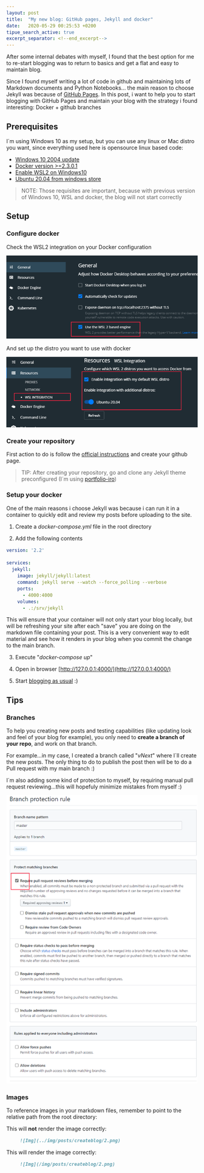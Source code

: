 ```yaml
---
layout: post
title:  "My new blog: GitHub pages, Jekyll and docker"
date:   2020-05-29 00:25:53 +0200
tipue_search_active: true
excerpt_separator: <!--end_excerpt-->
---
```


After some internal debates with myself, I found that the best option for me to re-start blogging was to return to basics and get a flat and easy to maintain blog. 

Since I found myself writing a lot of code in github and maintaining lots of Markdown documents and Python Notebooks... the main reason to choose Jekyll was because of [GitHub Pages](https://pages.github.com/). In this post, i want to help you to start blogging with GitHub Pages and maintain your blog with the strategy i found interesting: Docker + github branches

## Prerequisites

I´m using Windows 10 as my setup, but you can use any linux or Mac distro you want, since everything used here is opensource linux based code:

- [Windows 10 2004 update](https://blogs.windows.com/windowsexperience/2020/05/27/how-to-get-the-windows-10-may-2020-update/)
- [Docker version >=2.3.0.1](https://www.docker.com/products/docker-desktop)
- [Enable WSL2 on Windows10](https://docs.microsoft.com/en-us/windows/wsl/install-win10)
- [Ubuntu 20.04 from windows store](https://www.microsoft.com/en-us/p/ubuntu-2004-lts/9n6svws3rx71?activetab=pivot:overviewtab)

>NOTE: Those requisites are important, because with previous version of Windows 10, WSL and docker, the blog will not start correctly

<!--end_excerpt-->

## Setup

### Configure docker

Check the WSL2 integration on your Docker configuration

![Use WSL 2 engine](/img/posts/createblog/1.png)

And set up the distro you want to use with docker

![Enable Ubuntu-20.04 integration](/img/posts/createblog/2.png)

### Create your repository

First action to do is follow the [official instructions](https://guides.github.com/features/pages/) and create your github page.

>TIP: After creating your repository, go and clone any Jekyll theme preconfigured (I´m using [portfolio-iro](https://github.com/rohanchandra/type-theme/))

### Setup your docker

One of the main reasons i choose Jekyll was because i can run it in a container to quickly edit and review my posts before uploading to the site.

1) Create a _docker-compose.yml_ file in the root directory

2) Add the following contents

```yml
version: '2.2'

services:
  jekyll:
    image: jekyll/jekyll:latest
    command: jekyll serve --watch --force_polling --verbose
    ports:
      - 4000:4000
    volumes:
      - .:/srv/jekyll
```

This will ensure that your container will not only start your blog locally, but will be refreshing your site after each "save" you are doing on the markdown file containing your post. This is a very convenient way to edit material and see how it renders in your blog when you commit the change to the main branch.

3) Execute "_docker-compose up_" 

4) Open in browser [http://127.0.0.1:4000/](http://127.0.0.1:4000/)

5) Start [blogging as usual](https://jekyllrb.com/docs/step-by-step/08-blogging/) :) 


## Tips

### Branches

To help you creating new posts and testing capabilities (like updating look and feel of your blog for example), you only need to **create a branch of your repo**, and work on that branch. 

For example...in my case, I created a branch called "_vNext_" where I´ll create the new posts. The only thing to do to publish the post then will be to do a Pull request with my main branch :)

I´m also adding some kind of protection to myself, by requiring manual pull request reviewing...this will hopefuly minimize  mistakes from myself :)

![require pull request reviews](/img/posts/createblog/3.png)

### Images

To reference images in your markdown files, remember to point to the relative path from the root directory:

This will **not** render the image correctly:

```markdown
     ![Img](../img/posts/createblog/2.png)
```

This will render the image correctly:
```markdown
     ![Img](/img/posts/createblog/2.png)
```